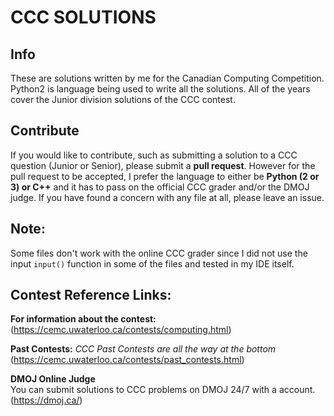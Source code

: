 # CCC SOLUTIONS

## Info
These are solutions written by me for the Canadian Computing Competition. Python2 is
language being used to write all the solutions. All of the years cover the Junior
division solutions of the CCC contest.

## Contribute
If you would like to contribute, such as submitting a solution to a CCC question
(Junior or Senior), please submit a **pull request**. However for the pull request
to be accepted, I prefer the language to either be **Python (2 or 3) or C++** and it has to pass
on the official CCC grader and/or the DMOJ judge. If you have
found a concern with any file at all, please leave an issue.

## Note:
Some files don't work with the online CCC grader since I did not use the input
`input()` function in some of the files and tested in my IDE itself.

## Contest Reference Links:
**For information about the contest:**\
(https://cemc.uwaterloo.ca/contests/computing.html)

**Past Contests:** *CCC Past Contests are all the way at the bottom*
(https://cemc.uwaterloo.ca/contests/past_contests.html)

**DMOJ Online Judge** \
You can submit solutions to CCC problems on DMOJ 24/7 with a account.\
(https://dmoj.ca/)

